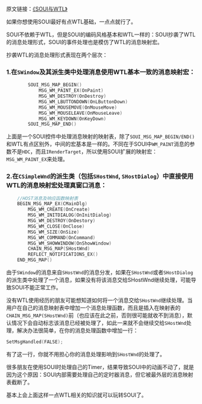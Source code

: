 原文链接：[《SOUI与WTL》](http://www.cnblogs.com/setoutsoft/p/5100474.html)

如果你想使用SOUI最好有点WTL基础，一点点就行了。

SOUI不依赖于WTL，但是SOUI的编码风格基本和WTL一样的：SOUI抄袭了WTL的消息处理形式，SOUI的事件处理也是模仿了WTL的消息映射宏。

抄袭WTL的消息处理形式表现在两个层次：

### 1.在`SWindow`及其派生类中处理消息使用WTL基本一致的消息映射宏：

```c++
        SOUI_MSG_MAP_BEGIN()
            MSG_WM_PAINT_EX(OnPaint)
            MSG_WM_DESTROY(OnDestroy)
            MSG_WM_LBUTTONDOWN(OnLButtonDown)
            MSG_WM_MOUSEMOVE(OnMouseMove)
            MSG_WM_MOUSELEAVE(OnMouseLeave)
            MSG_WM_KEYDOWN(OnKeyDown)
        SOUI_MSG_MAP_END()
```

上面是一个SOUI控件中处理消息映射的映射表，除了`SOUI_MSG_MAP_BEGIN/END()`和WTL有点区别外，中间的宏基本是一样的。不同在于SOUI中`WM_PAINT`消息的参数不是`HDC`，而且`IRenderTarget`，所以使用SOUI扩展的映射宏：`MSG_WM_PAINT_EX`来处理。

### 2.在`CSimpleWnd`的派生类（包括`SHostWnd`, `SHostDialog`）中直接使用WTL的消息映射宏处理真窗口消息：

```c++
    //HOST消息及响应函数映射表
    BEGIN_MSG_MAP_EX(CMainDlg)
        MSG_WM_CREATE(OnCreate)
        MSG_WM_INITDIALOG(OnInitDialog)
        MSG_WM_DESTROY(OnDestory)
        MSG_WM_CLOSE(OnClose)
        MSG_WM_SIZE(OnSize)
        MSG_WM_COMMAND(OnCommand)
        MSG_WM_SHOWWINDOW(OnShowWindow)
        CHAIN_MSG_MAP(SHostWnd)
        REFLECT_NOTIFICATIONS_EX()
    END_MSG_MAP()
```

由于`SWindow`的消息来自`SHostWnd`的消息分发，如果在`SHostWnd`或者`SHostDialog`的派生类中处理了一个消息，如果没有将该消息交给SHostWnd继续处理，可能导致SOUI不能正常工作。

没有WTL使用经历的朋友可能想知道如何将一个消息交给`SHostWnd`继续处理。当用户在自己的消息映射表中增加一个消息处理函数，而且是插入在映射表的`CHAIN_MSG_MAP(SHostWnd)`前（也应该在此之前，否则很可能就收不到消息），默认情况下会自动标志该消息已经被处理了，如此一来就不会继续交给`SHostWnd`处理，解决办法很简单，在你的消息处理函数中增加一行：

```c++
SetMsgHandled(FALSE);
```

有了这一行，你就不用担心你的消息处理影响到`SHostWnd`的处理了。

很多朋友在使用SOUI时处理自己的Timer，结果导致SOUI中的动画不动了，就是因为这个原因：SOUI内部需要处理自己的定时器消息，但它被最外层的消息映射表截断了。

基本上会上面这样一点WTL相关的知识就可以玩转SOUI了。